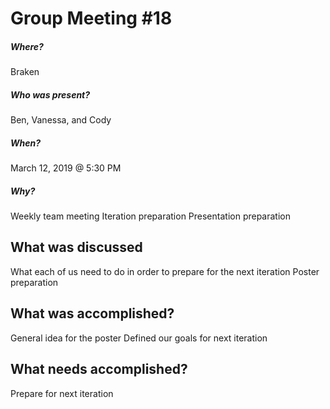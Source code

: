 # Group Meeting #18

##### Where?
Braken

##### Who was present?
Ben, Vanessa, and Cody

##### When?
March 12, 2019 @ 5:30 PM

##### Why?
Weekly team meeting 
Iteration preparation
Presentation preparation

## What was discussed
What each of us need to do in order to prepare for the next iteration
Poster preparation 

## What was accomplished?
General idea for the poster
Defined our goals for next iteration

## What needs accomplished?
Prepare for next iteration
